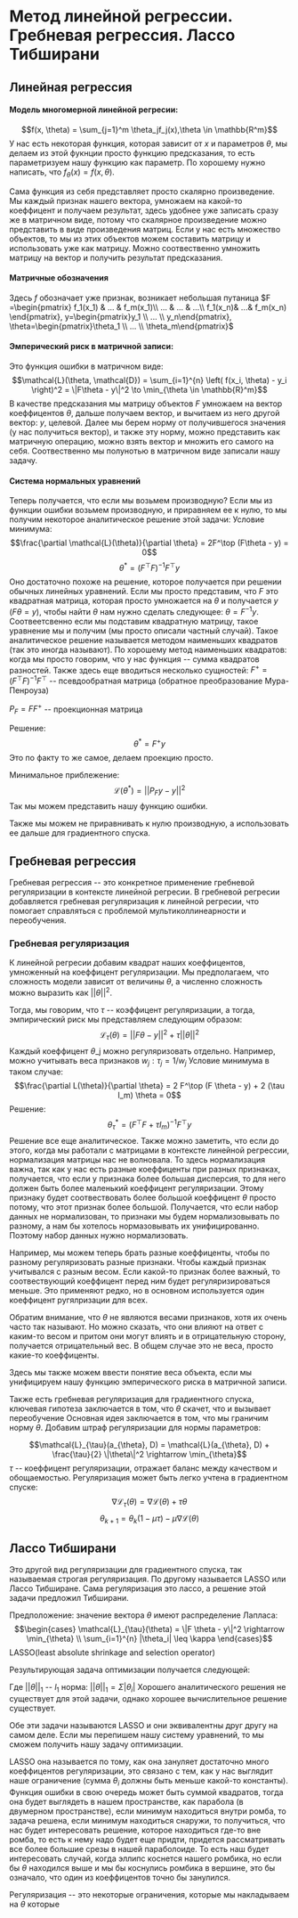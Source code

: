 # Метод линейной регрессии. Гребневая регрессия. Лассо Тибширани
## Линейная регрессия
#### Модель многомерной линейной регресии:
$$f(x, \theta) = \sum_{j=1}^m \theta_jf_j(x),\theta \in \mathbb{R^m}$$
У нас есть некоторая функция, которая зависит от $x$ и параметров $\theta$, мы делаем из этой фукнции просто функцию предсказания, то есть параметризуем нашу функцию как параметр. По хорошему нужно написать, что $f_\theta(x) = f(x, \theta)$. 

Сама функция из себя представляет просто скалярно произведение. Мы каждый признак нашего вектора, умножаем на какой-то коеффицент и получаем результат, здесь удобнее уже записать сразу же в матричном виде, потому что скалярное произведение можно представить в виде произведения матриц. Если у нас есть множество объектов, то мы из этих объектов можем составить матрицу и использовать уже как матрицу. Можно соотвественно умножить матрицу на вектор и получить результат предсказания. 
#### Матричные обозначения 
Здесь $f$ обозначает уже признак, возникает небольшая путаница
$F =\begin{pmatrix}
f_1(x_1) & ... & f_m(x_1)\\
... & ... & ...\\
f_1(x_n)& ...& f_m(x_n)
\end{pmatrix}, y=\begin{pmatrix}y_1 \\ ... \\ y_n\end{pmatrix}, \theta=\begin{pmatrix}\theta_1 \\ ... \\ \theta_m\end{pmatrix}$
#### Эмперический риск в матричной записи:
Это функция ошибки в матричном виде:
$$\mathcal{L}(\theta, \mathcal{D}) = \sum_{i=1}^{n} \left( f(x_i, \theta) - y_i \right)^2 = \|F\theta - y\|^2 \to \min_{\theta \in \mathbb{R}^m}$$
В качестве предсказания мы матрицу объектов $F$ умножаем на вектор коеффицентов $\theta$, дальше получаем вектор, и вычитаем из него другой вектор: $y$, целевой. Далее мы берем норму от получившегося значения (у нас получиться вектор), и также эту норму, можно представить как матричную операцию, можно взять вектор и множить его самого на себя. Соотвественно мы полунотью в матричном виде записали нашу задачу.  
#### Система нормальных уравнений
Теперь получается, что если мы возьмем производную?
Если мы из функции ошибки возьмем производную, и приравняем ее к нулю, то мы получим некоторое аналитическое решение этой задачи:
Условие минимума:
$$\frac{\partial \mathcal{L}(\theta)}{\partial \theta} = 2F^\top (F\theta - y) = 0$$
$$\theta^* = (F^\top F)^{-1} F^\top y$$
Оно достаточно похоже на решение, которое получается при решении обычных линейных уравнений. Если мы просто представим, что $F$ это квадратная матрица, которая просто умножается на $\theta$ и получается $y$ ($F\theta = y$), чтобы найти $\theta$ нам нужно сделать следующее: $\theta = F^{-1}y$. Соотвеетсвенно если мы подставим квадратную матрицу, такое уравнение мы и получим (мы просто описали частный случай). Такое аналитическое решение называется методом наименьших квадратов (так это иногда называют). По хорошему метод наименьших квадратов: когда мы просто говорим, что у нас функция -- сумма квадратов разностей. Также здесь еще вводиться несколько сущностей:
$F^{+} = (F^\top F)^{-1}F^\top$ -- псевдообратная матрица (обратное преобразование Мура-Пенроуза)

$P_F = FF^{+}$ -- проекционная матрица

Решение:
$$\theta^* = F^+y$$
Это по факту то же самое, делаем проекцию просто. 

Минимальное приблежение:
$$\mathcal{L}(\theta^*) = ||P_Fy - y||^2$$
Так мы можем представить нашу функцию ошибки.

Также мы можем не приравнивать к нулю производную, а использовать ее дальше для градиентного спуска. 
## Гребневая регрессия
Гребневая регрессия -- это конкретное применение гребневой регуляризации в контексте линейной регресии. В гребневой регресии добавляется гребневая регуляризация к линейной регресии, что помогает справляться с проблемой мультиколлинеарности и переобучения. 
### Гребневая регуляризация
К линейной регресии добавим квадрат наших коеффицентов, умноженный на коеффицент регуляризации. Мы предполагаем, что сложность модели зависит от величины $\theta$, а численно сложность можно выразить как $||\theta||^2$.

Тогда, мы говорим, что $\tau$ -- коэффицент регуляризации, а тогда, эмпирический риск мы представляем следующим образом:
$$\mathcal{L}_{\tau}(\theta) = ||F\theta - y|| ^ 2 + \tau||\theta||^2$$
Каждый коеффицент $\theta$_j можно регуляризовать отдельно. Например, можно учитывать веса признаков $w_j : \tau_j = 1/w_j$
Условие минимума в таком случае:
$$\frac{\partial L(\theta)}{\partial \theta} = 2 F^\top (F \theta - y) + 2 (\tau I_m) \theta = 0$$
Решение:
$$\theta_{\tau}^* = (F^\top F + \tau I_m)^{-1} F^\top y$$
Решение все еще аналитическое. Также можно заметить, что если до этого, когда мы работали с матрицами в контексте линейной регрессии, нормализация матрицы нас не волновала. То здесь нормализация важна, так как у нас есть разные коеффиценты при разных признаках, получается, что если у признака более большая дисперсия, то для него должен быть более маленький коеффицент регуляризации. Этому признаку будет соотвествовать более большой коеффицент $\theta$ просто потому, что этот признак более большой. Получается, что если набор данных не нормализован, то признаки мы будем нормализовывать по разному, а нам бы хотелось нормазовывать их унифицированно. Поэтому набор данных нужно нормализовать.

Например, мы можем теперь брать разные коеффиценты, чтобы по разному регуляризовать разные признаки. Чтобы каждый признак учитывался с разным весом. Если какой-то признак более важный, то соотвествующий коеффицент перед ним будет регуляризироваться меньше. Это применяют редко, но в основном используется один коеффицент ругялризации для всех. 

Обратим внимание, что $\theta$ не являются весами признаков, хотя их очень часто так называют. Но можно сказать, что они влияют на ответ с каким-то весом и притом они могут влиять и в отрицательную сторону, получается отрицательный вес. В общем случае это не веса, просто какие-то коеффиценты. 

Здесь мы также можем ввести понятие веса объекта, если мы унифицируем нашу функцию эмперического риска в матричной записи. 

Также есть гребневая регуляризация для градиентного спуска, ключевая гипотеза заключается в том, что $\theta$ скачет, что и вызывает переобучение
Основная идея заключается в том, что мы граничим норму $\theta$.
Добавим штраф регуляризации для нормы параметров:

$$\mathcal{L}_{\tau}(a_{\theta}, D) = \mathcal{L}(a_{\theta}, D) + \frac{\tau}{2} \|\theta\|^2 \rightarrow \min_{\theta}$$
$\tau$ -- коеффицент регуляризации, отражает баланс между качеством и обощаемостью. 
Регуляризация может быть легко учтена в градиентном спуске:
$$\nabla \mathcal{L}_{\tau}(\theta) = \nabla \mathcal{L}(\theta) + \tau \theta$$
$$\theta_{k+1} = \theta_k (1 - \mu \tau) - \mu \nabla \mathcal{L}(\theta)$$
## Лассо Тибширани
Это другой вид регуляризации для градиентного спуска, так называемая строгая регуляризация. По другому называется LASSO или Лассо Тибширане. Сама регуляризация это лассо, а решение этой задачи предложил Тибширани. 

Предположение: значение вектора $\theta$ имеют распределение Лапласа:
$$\begin{cases}
\mathcal{L}_{\tau}(\theta) = \|F \theta - y\|^2 \rightarrow \min_{\theta} \\
\sum_{i=1}^{n} |\theta_i| \leq \kappa
\end{cases}$$
LASSO(least absolute shrinkage and selection operator)

Результирующая задача оптимизации получается следующей:

Где $||\theta||_1$ -- $l_1$ норма: $||\theta||_1 = \Sigma|\theta_i|$
Хорошего аналитического решения не существует для этой задачи, однако хорошее вычислительное решение существует. 

Обе эти задачи называются LASSO и они эквивалентны друг другу на самом деле. Если мы перепишем нашу систему уравнений, то мы сможем получить нашу задачу оптимизации. 

LASSO она называется по тому, как она зануляет достаточно много коеффицентов регуляризации, это связано с тем, как у нас выглядит наше ограничение (сумма $\theta_i$ должны быть меньше какой-то константы). Функция ошибки в свою очередь может быть суммой квадратов, тогда она будет выглядеть в нашем пространстве, как парабола (в двумерном пространстве), если минимум находиться внутри ромба, то задача решена, если минимум находиться снаружи, то получиться, что нас будет интересовать решение, которое находиться где-то вне ромба, то есть к нему надо будет еще придти, придется рассматривать все более большие срезы в нашей параболоиде. То есть наш будет интересовать случай, когда эллипс коснется нашего ромбика, но если бы $\theta$ находился выше и мы бы коснулись ромбика в вершине, это бы означало, что один из коеффицентов точно бы занулился. 

Регуляризация -- это некоторые ограничения, которые мы накладываем на $\theta$ которые